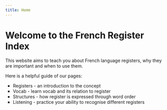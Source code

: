 ```yaml
---
title: Home
---
```


<h1>Welcome to the French Register Index</h1>
<p>This website aims to teach you about French language registers, why they are important and when to use them.</p>

<p>Here is a helpful guide of our pages:</p>
<ul style="list-style-type: square;">
<li>Registers - an introduction to the concept</li>
<li>Vocab - learn vocab and its relation to register</li>
<li>Structures - how register is expressed through word order</li>
<li>Listening - practice your ability to recognise different registers</li>
</ul>


